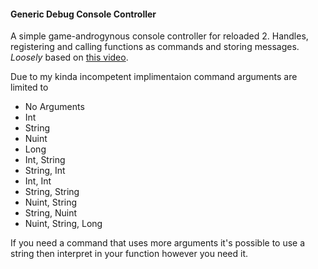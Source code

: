 #### Generic Debug Console Controller 

A simple game-androgynous console controller for reloaded 2.
Handles, registering and calling functions as commands and storing messages.
*Loosely* based on [this video][VidLink].

Due to my kinda incompetent implimentaion command arguments are limited to

- No Arguments
- Int
- String
- Nuint
- Long
- Int, String
- String, Int
- Int, Int
- String, String
- Nuint, String
- String, Nuint
- Nuint, String, Long

If you need a command that uses more arguments it's possible to use a string then interpret in your function however you need it.


   [VidLink]: <https://www.youtube.com/watch?v=VzOEM-4A2OM>
